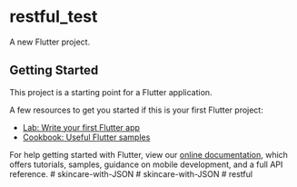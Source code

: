 # restful_test

A new Flutter project.

## Getting Started

This project is a starting point for a Flutter application.

A few resources to get you started if this is your first Flutter project:

- [Lab: Write your first Flutter app](https://flutter.dev/docs/get-started/codelab)
- [Cookbook: Useful Flutter samples](https://flutter.dev/docs/cookbook)

For help getting started with Flutter, view our
[online documentation](https://flutter.dev/docs), which offers tutorials,
samples, guidance on mobile development, and a full API reference.
#   s k i n c a r e - w i t h - J S O N  
 #   s k i n c a r e - w i t h - J S O N  
 #   r e s t f u l  
 